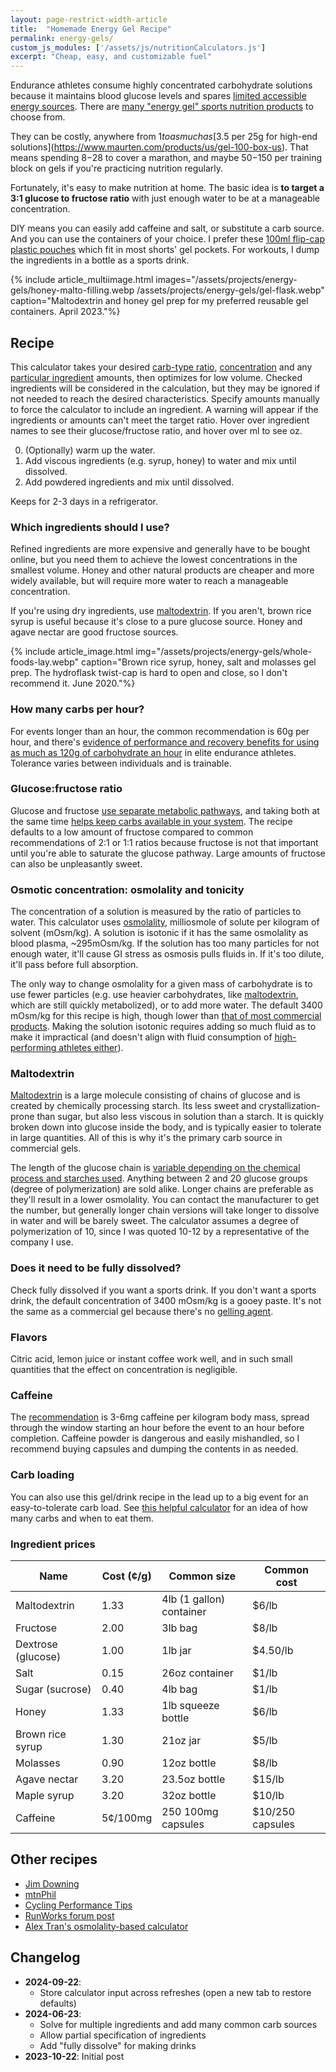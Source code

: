```yaml
---
layout: page-restrict-width-article
title:  "Homemade Energy Gel Recipe"
permalink: energy-gels/
custom_js_modules: ['/assets/js/nutritionCalculators.js']
excerpt: "Cheap, easy, and customizable fuel"
---
```


Endurance athletes consume highly concentrated carbohydrate solutions because it maintains blood glucose levels and spares [limited accessible energy sources](https://doi.org/10.1093/nutrit/nuy001). There are [many "energy gel" sports nutrition products](https://www.researchgate.net/profile/Xuguang-Zhang-2/publication/277081684_Extreme_Variation_of_Nutritional_Composition_and_Osmolality_of_Commercially_Available_Carbohydrate_Energy_Gel/links/557971f508aeb6d8c020255c/Extreme-Variation-of-Nutritional-Composition-and-Osmolality-of-Commercially-Available-Carbohydrate-Energy-Gel.pdf) to choose from.

They can be costly, anywhere from $1 to as much as [$3.5 per 25g for high-end solutions](https://www.maurten.com/products/us/gel-100-box-us). That means spending $8-$28 to cover a marathon, and maybe $50-$150 per training block on gels if you're practicing nutrition regularly.

Fortunately, it's easy to make nutrition at home. The basic idea is **to target a 3:1 glucose to fructose ratio** with just enough water to be at a manageable concentration.

DIY means you can easily add caffeine and salt, or substitute a carb source. And you can use the containers of your choice. I prefer these [100ml flip-cap plastic pouches](https://www.amazon.com/s?k=100ml+plastic+flasks+concealable) which fit in most shorts' gel pockets. For workouts, I dump the ingredients in a bottle as a sports drink.

{% include article_multiimage.html images="/assets/projects/energy-gels/honey-malto-filling.webp /assets/projects/energy-gels/gel-flask.webp" caption="Maltodextrin and honey gel prep for my preferred reusable gel containers. April 2023."%}


## Recipe

This calculator takes your desired [carb-type ratio](#glucosefructose-ratio), [concentration](#osmotic-concentration-osmolality-and-tonicity) and any [particular ingredient](#which-ingredients-should-i-use) amounts, then optimizes for low volume. Checked ingredients will be considered in the calculation, but they may be ignored if not needed to reach the desired characteristics. Specify amounts manually to force the calculator to include an ingredient. A warning will appear if the ingredients or amounts can't meet the target ratio. Hover over ingredient names to see their glucose/fructose ratio, and hover over ml to see oz.

<div class="card mb-3">
    <div class="card-body">
        <gel-recipe-calculator ></gel-recipe-calculator>
    </div>
</div>

0. (Optionally) warm up the water.
1. Add viscous ingredients (e.g. syrup, honey) to water and mix until dissolved. 
2. Add powdered ingredients and mix until dissolved. 

Keeps for 2-3 days in a refrigerator.

### Which ingredients should I use?

Refined ingredients are more expensive and generally have to be bought online, but you need them to achieve the lowest concentrations in the smallest volume. Honey and other natural products are cheaper and more widely available, but will require more water to reach a manageable concentration. 

If you're using dry ingredients, use [maltodextrin](#maltodextrin). If you aren't, brown rice syrup is useful because it's close to a pure glucose source. Honey and agave nectar are good fructose sources.

{% include article_image.html img="/assets/projects/energy-gels/whole-foods-lay.webp" caption="Brown rice syrup, honey, salt and molasses gel prep. The hydroflask twist-cap is hard to open and close, so I don't recommend it. June 2020."%}


### How many carbs per hour?

For events longer than an hour, the common recommendation is 60g per hour, and there's [evidence of performance and recovery benefits for using as much as 120g of carbohydrate an hour](https://www.mdpi.com/2072-6643/12/5/1367) in elite endurance athletes. Tolerance varies between individuals and is trainable.

### Glucose:fructose ratio

Glucose and fructose [use separate metabolic pathways](https://www.mysportscience.com/post/2015/05/14/carb-mixes-and-benefits), and taking both at the same time [helps keep carbs available in your system](https://physoc.onlinelibrary.wiley.com/doi/10.1113/JP277116). The recipe defaults to a low amount of fructose compared to common recommendations of 2:1 or 1:1 ratios because fructose is not that important until you're able to saturate the glucose pathway. Large amounts of fructose can also be unpleasantly sweet.

### Osmotic concentration: osmolality and tonicity

The concentration of a solution is measured by the ratio of particles to water. This calculator uses [osmolality](https://en.wikipedia.org/wiki/Osmotic_concentration), milliosmole of solute per kilogram of solvent (mOsm/kg). A solution is isotonic if it has the same osmolality as blood plasma, ~295mOsm/kg. If the solution has too many particles for not enough water, it'll cause GI stress as osmosis pulls fluids in. If it's too dilute, it'll pass before full absorption.

 The only way to change osmolality for a given mass of carbohydrate is to use fewer particles (e.g. use heavier carbohydrates, like [maltodextrin](#maltodextrin), which are still quickly metabolized), or to add more water. The default 3400 mOsm/kg for this recipe is high, though lower than [that of most commercial products](https://www.researchgate.net/publication/277081684_Extreme_Variation_of_Nutritional_Composition_and_Osmolality_of_Commercially_Available_Carbohydrate_Energy_Gel). Making the solution isotonic requires adding so much fluid as to make it impractical (and doesn't align with fluid consumption of [high-performing athletes either](https://pubmed.ncbi.nlm.nih.gov/22450589/)).

### Maltodextrin

[Maltodextrin](https://en.wikipedia.org/wiki/Maltodextrin) is a large molecule consisting of chains of glucose and is created by chemically processing starch. Its less sweet and crystallization-prone than sugar, but also less viscous in solution than a starch. It is quickly broken down into glucose inside the body, and is typically easier to tolerate in large quantities. All of this is why it's the primary carb source in commercial gels.

The length of the glucose chain is [variable depending on the chemical process and starches used](https://www.supplysidesj.com/specialty-nutrients/making-the-most-of-maltodextrins). Anything between 2 and 20 glucose groups (degree of polymerization) are sold alike. Longer chains are preferable as they'll result in a lower osmolality. You can contact the manufacturer to get the number, but generally longer chain versions will take longer to dissolve in water and will be barely sweet. The calculator assumes a degree of polymerization of 10, since I was quoted 10-12 by a representative of the company I use.

### Does it need to be fully dissolved?

Check fully dissolved if you want a sports drink. If you don't want a sports drink, the default concentration of 3400 mOsm/kg is a gooey paste. It's not the same as a commercial gel because there's no [gelling agent](https://en.wikipedia.org/wiki/Thickening_agent).

### Flavors

Citric acid, lemon juice or instant coffee work well, and in such small quantities that the effect on concentration is negligible.

### Caffeine

The [recommendation](https://doi.org/10.3390/nu15010148) is 3-6mg caffeine per kilogram body mass, spread through the window starting an hour before the event to an hour before completion. Caffeine powder is dangerous and easily mishandled, so I recommend buying capsules and dumping the contents in as needed.

<div class="card mb-3">
    <div class="card-body">
        <caffeine-calculator></caffeine-calculator>
    </div>
</div>

### Carb loading

You can also use this gel/drink recipe in the lead up to a big event for an easy-to-tolerate carb load. See [this helpful calculator](https://www.featherstonenutrition.com/carb-loading) for an idea of how many carbs and when to eat them.

### Ingredient prices


<table class="table small">
  <thead>
    <tr>
      <th scope="col">Name</th>
      <th scope="col">Cost (¢/g)</th>
      <th scope="col">Common size</th>
      <th scope="col">Common cost</th>
    </tr>
  </thead>
  <tbody>
    <tr>
      <td>Maltodextrin</td>
      <td>1.33</td>
      <td>4lb (1 gallon) container</td>
      <td>$6/lb</td>
    </tr>
    <tr>
      <td>Fructose</td>
      <td>2.00</td>
      <td>3lb bag</td>
      <td>$8/lb</td>
    </tr>
    <tr>
      <td>Dextrose (glucose)</td>
      <td>1.00</td>
      <td>1lb jar</td>
      <td>$4.50/lb</td>
    </tr>
    <tr>
      <td>Salt</td>
      <td>0.15</td>
      <td>26oz container</td>
      <td>$1/lb</td>
    </tr>
    <tr>
      <td>Sugar (sucrose)</td>
      <td>0.40</td>
      <td>4lb bag</td>
      <td>$1/lb</td>
    </tr>
    <tr>
      <td>Honey</td>
      <td>1.33</td>
      <td>1lb squeeze bottle</td>
      <td>$6/lb</td>
    </tr>
    <tr>
      <td>Brown rice syrup</td>
      <td>1.30</td>
      <td>21oz jar</td>
      <td>$5/lb</td>
    </tr>
    <tr>
      <td>Molasses</td>
      <td>0.90</td>
      <td>12oz bottle</td>
      <td>$8/lb</td>
    </tr>
    <tr>
      <td>Agave nectar</td>
      <td>3.20</td>
      <td>23.5oz bottle</td>
      <td>$15/lb</td>
    </tr>
    <tr>
      <td>Maple syrup</td>
      <td>3.20</td>
      <td>32oz bottle</td>
      <td>$10/lb</td>
    </tr>
    <tr>
      <td>Caffeine</td>
      <td>5¢/100mg</td>
      <td>250 100mg capsules</td>
      <td>$10/250 capsules</td>
    </tr>
  </tbody>
</table>



## Other recipes

* [Jim Downing](https://www.jimdowning.org/articles/diy-endurance-carbs/)
* [mtnPhil](http://mtnphil.com/GU.html)
* [Cycling Performance Tips](https://www.cptips.com/gelown.htm)
* [RunWorks forum post](http://www.runworks.com/about102.html)
* [Alex Tran's osmolality-based calculator](https://www.alextran.org/tonicity-calculator/)

## Changelog

* **2024-09-22**:
  * Store calculator input across refreshes (open a new tab to restore defaults) 
* **2024-06-23**: 
  * Solve for multiple ingredients and add many common carb sources
  * Allow partial specification of ingredients
  * Add "fully dissolve" for making drinks
* **2023-10-22**: Initial post